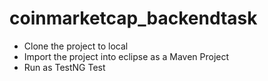# coinmarketcap_backendtask

-   Clone the project to local
-   Import the project into eclipse as a Maven Project
-   Run as TestNG Test
